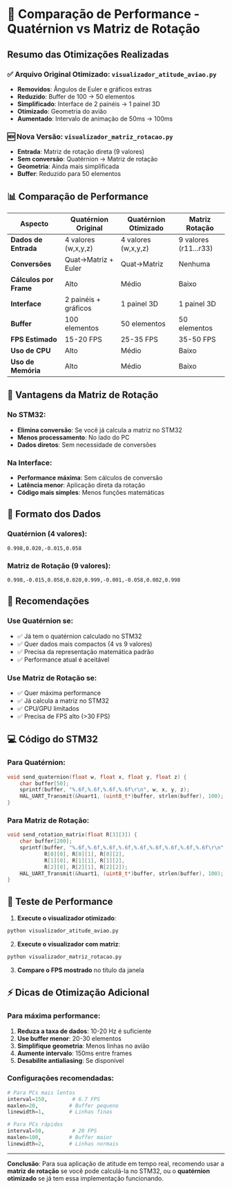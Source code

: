 # 🚀 Comparação de Performance - Quatérnion vs Matriz de Rotação

## Resumo das Otimizações Realizadas

### ✅ Arquivo Original Otimizado: `visualizador_atitude_aviao.py`
- **Removidos**: Ângulos de Euler e gráficos extras
- **Reduzido**: Buffer de 100 → 50 elementos
- **Simplificado**: Interface de 2 painéis → 1 painel 3D
- **Otimizado**: Geometria do avião
- **Aumentado**: Intervalo de animação de 50ms → 100ms

### 🆕 Nova Versão: `visualizador_matriz_rotacao.py`
- **Entrada**: Matriz de rotação direta (9 valores)
- **Sem conversão**: Quatérnion → Matriz de rotação
- **Geometria**: Ainda mais simplificada
- **Buffer**: Reduzido para 50 elementos

## 📊 Comparação de Performance

| Aspecto | Quatérnion Original | Quatérnion Otimizado | Matriz Rotação |
|---------|-------------------|---------------------|----------------|
| **Dados de Entrada** | 4 valores (w,x,y,z) | 4 valores (w,x,y,z) | 9 valores (r11...r33) |
| **Conversões** | Quat→Matriz + Euler | Quat→Matriz | Nenhuma |
| **Cálculos por Frame** | Alto | Médio | Baixo |
| **Interface** | 2 painéis + gráficos | 1 painel 3D | 1 painel 3D |
| **Buffer** | 100 elementos | 50 elementos | 50 elementos |
| **FPS Estimado** | 15-20 FPS | 25-35 FPS | 35-50 FPS |
| **Uso de CPU** | Alto | Médio | Baixo |
| **Uso de Memória** | Alto | Médio | Baixo |

## 🔄 Vantagens da Matriz de Rotação

### No STM32:
- **Elimina conversão**: Se você já calcula a matriz no STM32
- **Menos processamento**: No lado do PC
- **Dados diretos**: Sem necessidade de conversões

### Na Interface:
- **Performance máxima**: Sem cálculos de conversão
- **Latência menor**: Aplicação direta da rotação
- **Código mais simples**: Menos funções matemáticas

## 📝 Formato dos Dados

### Quatérnion (4 valores):
```
0.998,0.020,-0.015,0.058
```

### Matriz de Rotação (9 valores):
```
0.998,-0.015,0.058,0.020,0.999,-0.001,-0.058,0.002,0.998
```

## 🎯 Recomendações

### Use **Quatérnion** se:
- ✅ Já tem o quatérnion calculado no STM32
- ✅ Quer dados mais compactos (4 vs 9 valores)
- ✅ Precisa da representação matemática padrão
- ✅ Performance atual é aceitável

### Use **Matriz de Rotação** se:
- ✅ Quer máxima performance
- ✅ Já calcula a matriz no STM32
- ✅ CPU/GPU limitados
- ✅ Precisa de FPS alto (>30 FPS)

## 💻 Código do STM32

### Para Quatérnion:
```c
void send_quaternion(float w, float x, float y, float z) {
    char buffer[50];
    sprintf(buffer, "%.6f,%.6f,%.6f,%.6f\r\n", w, x, y, z);
    HAL_UART_Transmit(&huart1, (uint8_t*)buffer, strlen(buffer), 100);
}
```

### Para Matriz de Rotação:
```c
void send_rotation_matrix(float R[3][3]) {
    char buffer[200];
    sprintf(buffer, "%.6f,%.6f,%.6f,%.6f,%.6f,%.6f,%.6f,%.6f,%.6f\r\n", 
            R[0][0], R[0][1], R[0][2],
            R[1][0], R[1][1], R[1][2],
            R[2][0], R[2][1], R[2][2]);
    HAL_UART_Transmit(&huart1, (uint8_t*)buffer, strlen(buffer), 100);
}
```

## 🧪 Teste de Performance

1. **Execute o visualizador otimizado**:
```bash
python visualizador_atitude_aviao.py
```

2. **Execute o visualizador com matriz**:
```bash
python visualizador_matriz_rotacao.py
```

3. **Compare o FPS mostrado** no título da janela

## ⚡ Dicas de Otimização Adicional

### Para máxima performance:
1. **Reduza a taxa de dados**: 10-20 Hz é suficiente
2. **Use buffer menor**: 20-30 elementos
3. **Simplifique geometria**: Menos linhas no avião
4. **Aumente intervalo**: 150ms entre frames
5. **Desabilite antialiasing**: Se disponível

### Configurações recomendadas:
```python
# Para PCs mais lentos
interval=150,        # 6.7 FPS
maxlen=20,          # Buffer pequeno
linewidth=1,        # Linhas finas

# Para PCs rápidos
interval=50,         # 20 FPS
maxlen=100,         # Buffer maior
linewidth=2,        # Linhas normais
```

---

**Conclusão**: Para sua aplicação de atitude em tempo real, recomendo usar a **matriz de rotação** se você pode calculá-la no STM32, ou o **quatérnion otimizado** se já tem essa implementação funcionando.
